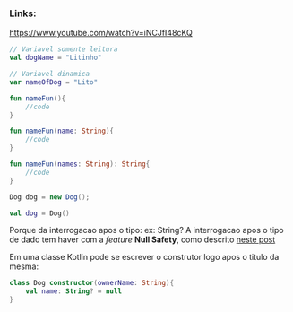 ### Links: 
https://www.youtube.com/watch?v=iNCJfI48cKQ

```Kotlin
// Variavel somente leitura
val dogName = "Litinho" 

// Variavel dinamica
var nameOfDog = "Lito" 
```

```Kotlin
fun nameFun(){
	//code
}

fun nameFun(name: String){
	//code
}

fun nameFun(names: String): String{
	//code
}
```

```Java
Dog dog = new Dog();
```

```Kotlin
val dog = Dog()
```


Porque da interrogacao apos o tipo:
ex: String? 
A interrogacao apos o tipo de dado tem haver com a *feature* **Null Safety**, como descrito [neste post](https://sebhastian.com/kotlin-question-mark/) 

Em uma classe Kotlin pode se escrever o construtor logo apos o titulo da mesma:
```Kotlin 
class Dog constructor(ownerName: String){
	val name: String? = null
}
```
